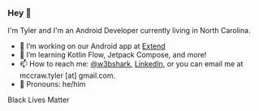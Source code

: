 ### Hey 👋

I'm Tyler and I'm an Android Developer currently living in North Carolina.

- 🔭  I’m working on our Android app at [Extend](https://paywithextend.com)
- 🌱  I’m learning Kotlin Flow, Jetpack Compose, and more!
- 📫  How to reach me: [@w3bshark](https://twitter.com/w3bshark), [LinkedIn](https://www.linkedin.com/in/tylermccraw/), or you can email me at mccraw.tyler [at] gmail.com.
- 🙂  Pronouns: he/him

Black Lives Matter
